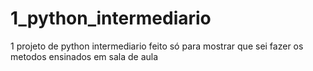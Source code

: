 # 1_python_intermediario
1 projeto de python intermediario feito só para mostrar que sei fazer os metodos ensinados em sala de aula

